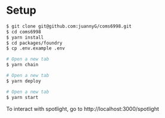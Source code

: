 # Setup

```sh
$ git clone git@github.com:juannyG/coms6998.git
$ cd coms6998
$ yarn install
$ cd packages/foundry
$ cp .env.example .env

# Open a new tab
$ yarn chain

# Open a new tab
$ yarn deploy

# Open a new tab
$ yarn start
```

To interact with spotlight, go to http://localhost:3000/spotlight
